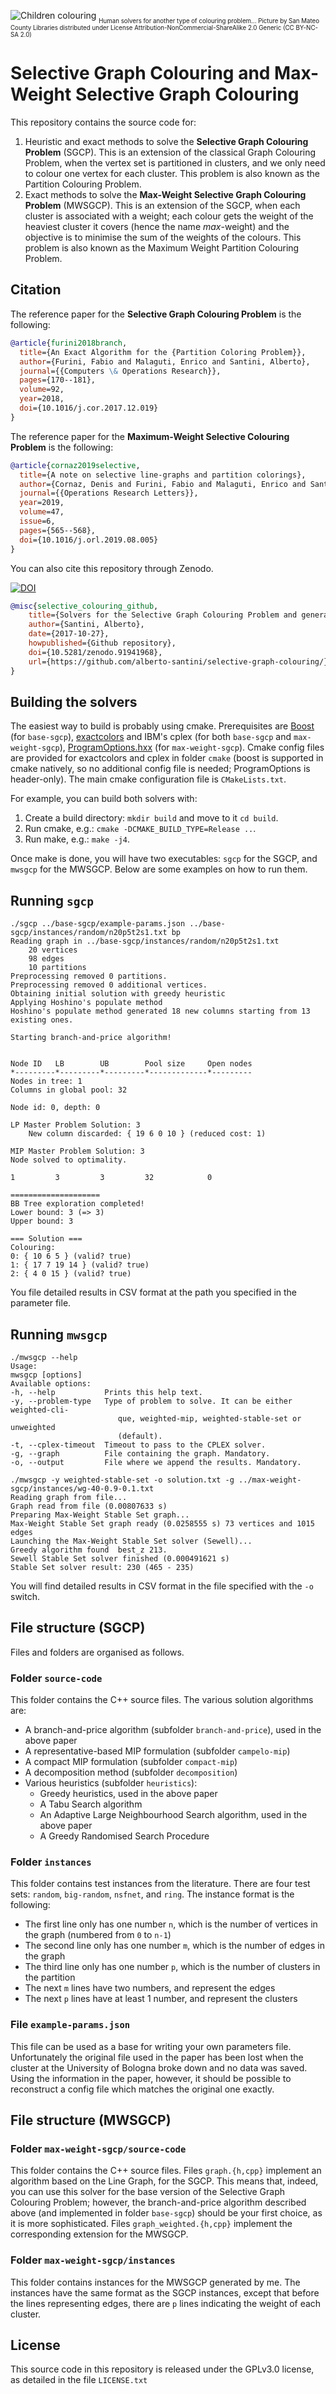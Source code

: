 ![Children colouring](colouring.jpg)
<sub><sub>Human solvers for another type of colouring problem... Picture by San Mateo County Libraries distributed under License Attribution-NonCommercial-ShareAlike 2.0 Generic (CC BY-NC-SA 2.0)</sub></sub>

# Selective Graph Colouring and Max-Weight Selective Graph Colouring

This repository contains the source code for:

1. Heuristic and exact methods to solve the **Selective Graph Colouring Problem** (SGCP). This is an extension of the classical Graph Colouring Problem, when the vertex set is partitioned in clusters, and we only need to colour one vertex for each cluster. This problem is also known as the Partition Colouring Problem.
2. Exact methods to solve the **Max-Weight Selective Graph Colouring Problem** (MWSGCP). This is an extension of the SGCP, when each cluster is associated with a weight; each colour gets the weight of the heaviest cluster it covers (hence the name *max*-weight) and the objective is to minimise the sum of the weights of the colours. This problem is also known as the Maximum Weight Partition Colouring Problem.

## Citation

The reference paper for the **Selective Graph Colouring Problem** is the following:

```bib
@article{furini2018branch,
  title={An Exact Algorithm for the {Partition Coloring Problem}},
  author={Furini, Fabio and Malaguti, Enrico and Santini, Alberto},
  journal={{Computers \& Operations Research}},
  pages={170--181},
  volume=92,
  year=2018,
  doi={10.1016/j.cor.2017.12.019}
}
```

The reference paper for the **Maximum-Weight Selective Colouring Problem** is the following:

```bib
@article{cornaz2019selective,
  title={A note on selective line-graphs and partition colorings},
  author={Cornaz, Denis and Furini, Fabio and Malaguti, Enrico and Santini, Alberto},
  journal={{Operations Research Letters}},
  year=2019,
  volume=47,
  issue=6,
  pages={565--568},
  doi={10.1016/j.orl.2019.08.005}
}
```

You can also cite this repository through Zenodo.

[![DOI](https://zenodo.org/badge/91941968.svg)](https://zenodo.org/badge/latestdoi/91941968)

```bib
@misc{selective_colouring_github,
    title={Solvers for the Selective Graph Colouring Problem and generalisations},
    author={Santini, Alberto},
    date={2017-10-27},
    howpublished={Github repository},
    doi={10.5281/zenodo.91941968},
    url={https://github.com/alberto-santini/selective-graph-colouring/}
}
```

## Building the solvers

The easiest way to build is probably using cmake.
Prerequisites are [Boost](https://www.boost.org/) (for `base-sgcp`), [exactcolors](https://github.com/heldstephan/exactcolors) and IBM's cplex (for both `base-sgcp` and `max-weight-sgcp`), [ProgramOptions.hxx](https://github.com/Fytch/ProgramOptions.hxx) (for `max-weight-sgcp`).
Cmake config files are provided for exactcolors and cplex in folder `cmake` (boost is supported in cmake natively, so no additional config file is needed; ProgramOptions is header-only).
The main cmake configuration file is `CMakeLists.txt`.

For example, you can build both solvers with:

1.  Create a build directory: `mkdir build` and move to it `cd build`.
2.  Run cmake, e.g.: `cmake -DCMAKE_BUILD_TYPE=Release ..`.
3.  Run make, e.g.: `make -j4`.

Once make is done, you will have two executables: `sgcp` for the SGCP, and `mwsgcp` for the MWSGCP.
Below are some examples on how to run them.

## Running `sgcp`

    ./sgcp ../base-sgcp/example-params.json ../base-sgcp/instances/random/n20p5t2s1.txt bp
    Reading graph in ../base-sgcp/instances/random/n20p5t2s1.txt
        20 vertices
        98 edges
        10 partitions
    Preprocessing removed 0 partitions.
    Preprocessing removed 0 additional vertices.
    Obtaining initial solution with greedy heuristic
    Applying Hoshino's populate method
    Hoshino's populate method generated 18 new columns starting from 13 existing ones.

    Starting branch-and-price algorithm!


    Node ID   LB        UB        Pool size     Open nodes
    *---------*---------*---------*-------------*---------
    Nodes in tree: 1
    Columns in global pool: 32

    Node id: 0, depth: 0

    LP Master Problem Solution: 3
        New column discarded: { 19 6 0 10 } (reduced cost: 1)

    MIP Master Problem Solution: 3
    Node solved to optimality.

    1         3         3         32            0

    ====================
    BB Tree exploration completed!
    Lower bound: 3 (=> 3)
    Upper bound: 3

    === Solution ===
    Colouring:
    0: { 10 6 5 } (valid? true)
    1: { 17 7 19 14 } (valid? true)
    2: { 4 0 15 } (valid? true)

You file detailed results in CSV format at the path you specified in the parameter file.

## Running `mwsgcp`

    ./mwsgcp --help
    Usage:
    mwsgcp [options]
    Available options:
    -h, --help           Prints this help text.
    -y, --problem-type   Type of problem to solve. It can be either weighted-cli-
                            que, weighted-mip, weighted-stable-set or unweighted
                            (default).
    -t, --cplex-timeout  Timeout to pass to the CPLEX solver.
    -g, --graph          File containing the graph. Mandatory.
    -o, --output         File where we append the results. Mandatory.

    ./mwsgcp -y weighted-stable-set -o solution.txt -g ../max-weight-sgcp/instances/wg-40-0.9-0.1.txt
    Reading graph from file...
    Graph read from file (0.00807633 s)
    Preparing Max-Weight Stable Set graph...
    Max-Weight Stable Set graph ready (0.0258555 s) 73 vertices and 1015 edges
    Launching the Max-Weight Stable Set solver (Sewell)...
    Greedy algorithm found  best_z 213.
    Sewell Stable Set solver finished (0.000491621 s)
    Stable Set solver result: 230 (465 - 235)

You will find detailed results in CSV format in the file specified with the `-o` switch.

## File structure (SGCP)

Files and folders are organised as follows.

### Folder `source-code`

This folder contains the C++ source files.
The various solution algorithms are:

* A branch-and-price algorithm (subfolder `branch-and-price`), used in the above paper
* A representative-based MIP formulation (subfolder `campelo-mip`)
* A compact MIP formulation (subfolder `compact-mip`)
* A decomposition method (subfolder `decomposition`)
* Various heuristics (subfolder `heuristics`):
  * Greedy heuristics, used in the above paper
  * A Tabu Search algorithm
  * An Adaptive Large Neighbourhood Search algorithm, used in the above paper
  * A Greedy Randomised Search Procedure

### Folder `instances`

This folder contains test instances from the literature.
There are four test sets: `random`, `big-random`, `nsfnet`, and `ring`.
The instance format is the following:

* The first line only has one number `n`, which is the number of vertices in the graph (numbered from `0` to `n-1`)
* The second line only has one number `m`, which is the number of edges in the graph
* The third line only has one number `p`, which is the number of clusters in the partition
* The next `m` lines have two numbers, and represent the edges
* The next `p` lines have at least 1 number, and represent the clusters

### File `example-params.json`

This file can be used as a base for writing your own parameters file.
Unfortunately the original file used in the paper has been lost when the cluster at the University of Bologna broke down and no data was saved.
Using the information in the paper, however, it should be possible to reconstruct a config file which matches the original one exactly.

## File structure (MWSGCP)

### Folder `max-weight-sgcp/source-code`

This folder contains the C++ source files.
Files `graph.{h,cpp}` implement an algorithm based on the Line Graph, for the SGCP.
This means that, indeed, you can use this solver for the base version of the Selective Graph Colouring Problem; however, the branch-and-price algorithm described above (and implemented in folder `base-sgcp`) should be your first choice, as it is more sophisticated.
Files `graph_weighted.{h,cpp}` implement the corresponding extension for the MWSGCP.

### Folder `max-weight-sgcp/instances`

This folder contains instances for the MWSGCP generated by me.
The instances have the same format as the SGCP instances, except that before the lines representing edges, there are `p` lines indicating the weight of each cluster.

## License

This source code in this repository is released under the GPLv3.0 license, as detailed in the file `LICENSE.txt`
